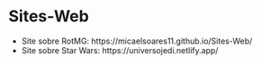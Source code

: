# Sites-Web

<ul> 
  <li> Site sobre RotMG: https://micaelsoares11.github.io/Sites-Web/</li>
  <li>Site sobre Star Wars: https://universojedi.netlify.app/ </li>
</ul>

